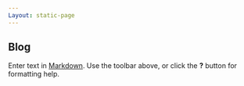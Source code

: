 ```yaml
---
Layout: static-page
---
```

## Blog

Enter text in [Markdown](http://daringfireball.net/projects/markdown/). Use the toolbar above, or click the **?** button for formatting help.
